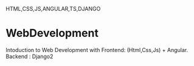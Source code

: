 HTML,CSS,JS,ANGULAR,TS,DJANGO
# WebDevelopment

Intoduction to Web Development with Frontend: (Html,Css,Js) + Angular. Backend : Django2
